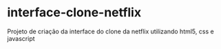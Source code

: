 # interface-clone-netflix
Projeto de criação da interface do clone da netflix utilizando html5, css e javascript
